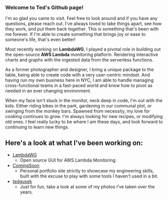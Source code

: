 ### Welcome to Ted's Github page!

I'm so glad you came to visit.  Feel free to look around and if you have any questions, please reach out.
I've always loved to take things apart, see how they work, and put them back together.  This is something that's been with me forever.  If I'm able to create something that brings joy or ease to someone's life, that's even better!

Most recently working on **LambdaWG**, I played a pivotal role in building out the open-source **AWS Lambda** monitoring platform.  Rendering interactive charts and graphs with the ingested data from the serverless functions.

As a former photographer and designer, I bring a unique package to the table, being able to create code with a very user-centric mindset.  And having run my own business here in NYC, I am able to handle managing cross-functional teams in a fast-paced world and know how to pivot as needed in an ever changing environment.

When my face isn't stuck in the monitor, neck deep in code, I'm out with the kids.  Either riding bikes in the park, gardening in our communal plot, or swinging from the monkey bars.  Spawned from necessity, my love for cooking continues to grow.  I'm always looking for new recipes, or modifying old ones.  I feel really lucky to be where I am these days, and look forward to continuing to learn new things.

## Here's a look at what I've been working on:
- [LambdaWG](https://github.com/oslabs-beta/Lambdawg)
  - Open source GUI for AWS Lambda Monitoring.
- [ComingSoon](https://github.com/tedgusek/portfolio_site)
  - Personal portfolio site strictly to showcase my engineering skills, built with the excuse to play with some tools I haven't used in a bit.
- [tedgusek](https://www.tedgusek.com/)
  - Just for fun, take a look at some of my photos I've taken over the years.





<!--
**tedgusek/tedgusek** is a ✨ _special_ ✨ repository because its `README.md` (this file) appears on your GitHub profile.

Here are some ideas to get you started:

- 🔭 I’m currently working on ...
- 🌱 I’m currently learning ...
- 👯 I’m looking to collaborate on ...
- 🤔 I’m looking for help with ...
- 💬 Ask me about ...
- 📫 How to reach me: ...
- 😄 Pronouns: ...
- ⚡ Fun fact: ...
-->
